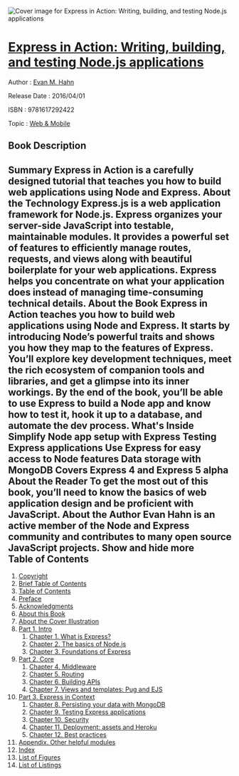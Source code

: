 ![Cover image for Express in Action: Writing, building, and testing Node.js applications](https://imgdetail.ebookreading.net/cover/cover/web_mobile/EB9781617292422.jpg)

[Express in Action: Writing, building, and testing Node.js applications](https://ebookreading.net/view/book/Express+in+Action%3A+Writing%2C+building%2C+and+testing+Node.js+applications-EB9781617292422_1.html "Express in Action: Writing, building, and testing Node.js applications")
====================================================================================================================

Author : [Evan M. Hahn](https://ebookreading.net/search/author/Evan+M.+Hahn)

Release Date : 2016/04/01

ISBN : 9781617292422

Topic : [Web & Mobile](https://ebookreading.net/search/category/web-mobile)

Book Description
-----------------

 Summary
Express in Action is a carefully designed tutorial that teaches you how to build web applications using Node and Express.
About the Technology
Express.js is a web application framework for Node.js. Express organizes your server-side JavaScript into testable, maintainable modules. It provides a powerful set of features to efficiently manage routes, requests, and views along with beautiful boilerplate for your web applications. Express helps you concentrate on what your application does instead of managing time-consuming technical details.
About the Book
Express in Action teaches you how to build web applications using Node and Express. It starts by introducing Node’s powerful traits and shows you how they map to the features of Express. You’ll explore key development techniques, meet the rich ecosystem of companion tools and libraries, and get a glimpse into its inner workings. By the end of the book, you’ll be able to use Express to build a Node app and know how to test it, hook it up to a database, and automate the dev process.
What's Inside
Simplify Node app setup with Express
Testing Express applications
Use Express for easy access to Node features
Data storage with MongoDB
Covers Express 4 and Express 5 alpha
About the Reader
To get the most out of this book, you’ll need to know the basics of web application design and be proficient with JavaScript.
About the Author
Evan Hahn is an active member of the Node and Express community and contributes to many open source JavaScript projects.
        Show and hide more                
Table of Contents
-----------------

1. [Copyright](https://ebookreading.net/view/book/Express+in+Action%3A+Writing%2C+building%2C+and+testing+Node.js+applications-EB9781617292422_3.html)
1. [Brief Table of Contents](https://ebookreading.net/view/book/Express+in+Action%3A+Writing%2C+building%2C+and+testing+Node.js+applications-EB9781617292422_4.html)
1. [Table of Contents](https://ebookreading.net/view/book/Express+in+Action%3A+Writing%2C+building%2C+and+testing+Node.js+applications-EB9781617292422_5.html)
1. [Preface](https://ebookreading.net/view/book/Express+in+Action%3A+Writing%2C+building%2C+and+testing+Node.js+applications-EB9781617292422_6.html)
1. [Acknowledgments](https://ebookreading.net/view/book/Express+in+Action%3A+Writing%2C+building%2C+and+testing+Node.js+applications-EB9781617292422_7.html)
1. [About this Book](https://ebookreading.net/view/book/Express+in+Action%3A+Writing%2C+building%2C+and+testing+Node.js+applications-EB9781617292422_8.html)
1. [About the Cover Illustration](https://ebookreading.net/view/book/Express+in+Action%3A+Writing%2C+building%2C+and+testing+Node.js+applications-EB9781617292422_9.html)
1. [Part 1. Intro](https://ebookreading.net/view/book/Express+in+Action%3A+Writing%2C+building%2C+and+testing+Node.js+applications-EB9781617292422_10.html)
    1. [Chapter 1. What is Express?](https://ebookreading.net/view/book/Express+in+Action%3A+Writing%2C+building%2C+and+testing+Node.js+applications-EB9781617292422_11.html)
    1. [Chapter 2. The basics of Node.js](https://ebookreading.net/view/book/Express+in+Action%3A+Writing%2C+building%2C+and+testing+Node.js+applications-EB9781617292422_12.html)
    1. [Chapter 3. Foundations of Express](https://ebookreading.net/view/book/Express+in+Action%3A+Writing%2C+building%2C+and+testing+Node.js+applications-EB9781617292422_13.html)
1. [Part 2. Core](https://ebookreading.net/view/book/Express+in+Action%3A+Writing%2C+building%2C+and+testing+Node.js+applications-EB9781617292422_14.html)
    1. [Chapter 4. Middleware](https://ebookreading.net/view/book/Express+in+Action%3A+Writing%2C+building%2C+and+testing+Node.js+applications-EB9781617292422_15.html)
    1. [Chapter 5. Routing](https://ebookreading.net/view/book/Express+in+Action%3A+Writing%2C+building%2C+and+testing+Node.js+applications-EB9781617292422_16.html)
    1. [Chapter 6. Building APIs](https://ebookreading.net/view/book/Express+in+Action%3A+Writing%2C+building%2C+and+testing+Node.js+applications-EB9781617292422_17.html)
    1. [Chapter 7. Views and templates: Pug and EJS](https://ebookreading.net/view/book/Express+in+Action%3A+Writing%2C+building%2C+and+testing+Node.js+applications-EB9781617292422_18.html)
1. [Part 3. Express in Context](https://ebookreading.net/view/book/Express+in+Action%3A+Writing%2C+building%2C+and+testing+Node.js+applications-EB9781617292422_19.html)
    1. [Chapter 8. Persisting your data with MongoDB](https://ebookreading.net/view/book/Express+in+Action%3A+Writing%2C+building%2C+and+testing+Node.js+applications-EB9781617292422_20.html)
    1. [Chapter 9. Testing Express applications](https://ebookreading.net/view/book/Express+in+Action%3A+Writing%2C+building%2C+and+testing+Node.js+applications-EB9781617292422_21.html)
    1. [Chapter 10. Security](https://ebookreading.net/view/book/Express+in+Action%3A+Writing%2C+building%2C+and+testing+Node.js+applications-EB9781617292422_22.html)
    1. [Chapter 11. Deployment: assets and Heroku](https://ebookreading.net/view/book/Express+in+Action%3A+Writing%2C+building%2C+and+testing+Node.js+applications-EB9781617292422_23.html)
    1. [Chapter 12. Best practices](https://ebookreading.net/view/book/Express+in+Action%3A+Writing%2C+building%2C+and+testing+Node.js+applications-EB9781617292422_24.html)
1. [Appendix. Other helpful modules](https://ebookreading.net/view/book/Express+in+Action%3A+Writing%2C+building%2C+and+testing+Node.js+applications-EB9781617292422_25.html)
1. [Index](https://ebookreading.net/view/book/Express+in+Action%3A+Writing%2C+building%2C+and+testing+Node.js+applications-EB9781617292422_26.html)
1. [List of Figures](https://ebookreading.net/view/book/Express+in+Action%3A+Writing%2C+building%2C+and+testing+Node.js+applications-EB9781617292422_27.html)
1. [List of Listings](https://ebookreading.net/view/book/Express+in+Action%3A+Writing%2C+building%2C+and+testing+Node.js+applications-EB9781617292422_28.html)
